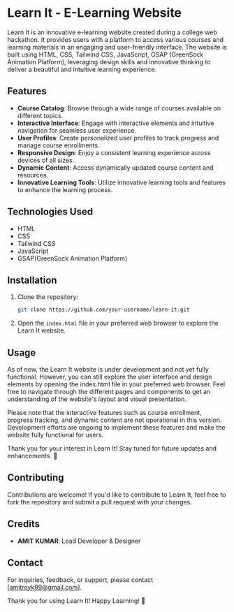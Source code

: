# Learn It - E-Learning Website

Learn It is an innovative e-learning website created during a college web hackathon. It provides users with a platform to access various courses and learning materials in an engaging and user-friendly interface. The website is built using HTML, CSS, Tailwind CSS, JavaScript, GSAP (GreenSock Animation Platform), leveraging design skills and innovative thinking to deliver a beautiful and intuitive learning experience.

## Features

- **Course Catalog**: Browse through a wide range of courses available on different topics.
- **Interactive Interface**: Engage with interactive elements and intuitive navigation for seamless user experience.
- **User Profiles**: Create personalized user profiles to track progress and manage course enrollments.
- **Responsive Design**: Enjoy a consistent learning experience across devices of all sizes.
- **Dynamic Content**: Access dynamically updated course content and resources.
- **Innovative Learning Tools**: Utilize innovative learning tools and features to enhance the learning process.

## Technologies Used

- HTML
- CSS
- Tailwind CSS
- JavaScript
- GSAP(GreenSock Animation Platform)

## Installation

1. Clone the repository:

   ```bash
   git clone https://github.com/your-username/learn-it.git
   ```

2. Open the `index.html` file in your preferred web browser to explore the Learn It website.

## Usage

As of now, the Learn It website is under development and not yet fully functional. However, you can still explore the user interface and design elements by opening the index.html file in your preferred web browser. Feel free to navigate through the different pages and components to get an understanding of the website's layout and visual presentation.

Please note that the interactive features such as course enrollment, progress tracking, and dynamic content are not operational in this version. Development efforts are ongoing to implement these features and make the website fully functional for users.

Thank you for your interest in Learn It! Stay tuned for future updates and enhancements. 🚀

## Contributing

Contributions are welcome! If you'd like to contribute to Learn It, feel free to fork the repository and submit a pull request with your changes.

## Credits

- **AMIT KUMAR**: Lead Developer & Designer

## Contact

For inquiries, feedback, or support, please contact [amitroyk99@gmail.com].

Thank you for using Learn It! Happy Learning! 🚀
